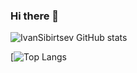 ### Hi there 👋

<!--
**IvanSibirtsev/IvanSibirtsev** is a ✨ _special_ ✨ repository because its `README.md` (this file) appears on your GitHub profile.

Here are some ideas to get you started:

- 🔭 I’m currently working on ...
- 🌱 I’m currently learning ...
- 👯 I’m looking to collaborate on ...
- 🤔 I’m looking for help with ...
- 💬 Ask me about ...
- 📫 How to reach me: ...
- 😄 Pronouns: ...
- ⚡ Fun fact: ...
-->
![IvanSibirtsev GitHub stats](https://github-readme-stats.vercel.app/api?username=IvanSibirtsev&show_icons=true&theme=radical)


[![Top Langs](https://github-readme-stats-i270cdk5i-florianbussmann.vercel.app/api/top-langs/?username=IvanSibirtsev&langs_count=8&custom_title=Most%20Used%20Languages%20including%20forks&layout=compact&theme=material-palenight&include_forks=true&exclude_repo=EWU-CSCD,customized-unix-terminal,github-readme-stats)
